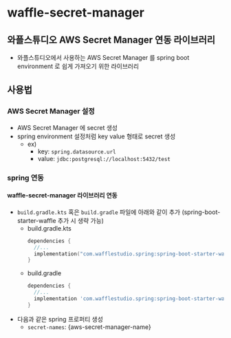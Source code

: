 # waffle-secret-manager
## 와플스튜디오 AWS Secret Manager 연동 라이브러리
- 와플스튜디오에서 사용하는 AWS Secret Manager 를 spring boot environment 로 쉽게 가져오기 위한 라이브러리

## 사용법
### AWS Secret Manager 설정
- AWS Secret Manager 에 secret 생성
- spring environment 설정처럼 key value 형태로 secret 생성
  - ex)
    - key: `spring.datasource.url`
    - value: `jdbc:postgresql://localhost:5432/test`

### spring 연동
#### waffle-secret-manager 라이브러리 연동
- `build.gradle.kts` 혹은 `build.gradle` 파일에 아래와 같이 추가 (spring-boot-starter-waffle 추가 시 생략 가능)
    - build.gradle.kts
      ```kotlin
      dependencies {
        //...
        implementation("com.wafflestudio.spring:spring-boot-starter-waffle-secret-manager:1.0.0")
      }
      ```
    - build.gradle
      ```groovy
      dependencies {
        //...
        implementation 'com.wafflestudio.spring:spring-boot-starter-waffle-secret-manager:1.0.0'
      }
      ```
- 다음과 같은 spring 프로퍼티 생성
  - `secret-names`: {aws-secret-manager-name}
